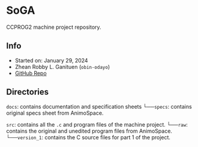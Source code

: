 # SoGA

CCPROG2 machine project repository.

## Info

* Started on: January 29, 2024
* Zhean Robby L. Ganituen (`obin-odayo`)
* [GitHub Repo](https://github.com/obin-odayo/SoGA)

## Directories

`docs`: contains documentation and specification sheets
└──`specs`: contains original specs sheet from AnimoSpace.

`src`: contains all the `.c` and program files of the machine project.
└──`raw`: contains the original and unedited program files from AnimoSpace.
└──`version_1`: contains the C source files for part 1 of the project.
